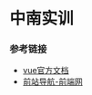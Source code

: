 # 中南实训
### 参考链接
- [vue官方文档](https://cn.vuejs.org/v2/guide/)
- [前站导航-前端网](https://www.frontendjs.com/)
